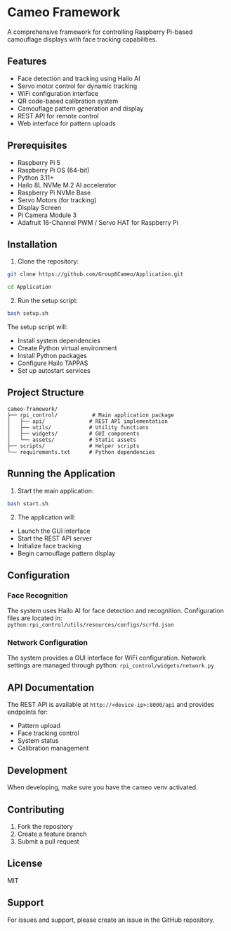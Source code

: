 # Cameo Framework

A comprehensive framework for controlling Raspberry Pi-based camouflage displays with face tracking capabilities.

## Features

- Face detection and tracking using Hailo AI
- Servo motor control for dynamic tracking
- WiFi configuration interface
- QR code-based calibration system
- Camouflage pattern generation and display
- REST API for remote control
- Web interface for pattern uploads

## Prerequisites

- Raspberry Pi 5
- Raspberry Pi OS (64-bit)
- Python 3.11+
- Hailo 8L NVMe M.2 AI accelerator
- Raspberry Pi NVMe Base
- Servo Motors (for tracking)
- Display Screen
- Pi Camera Module 3
- Adafruit 16-Channel PWM / Servo HAT for Raspberry Pi

## Installation

1. Clone the repository:
```bash
git clone https://github.com/Group6Cameo/Application.git
```
```bash
cd Application
```

2. Run the setup script:
```bash
bash setup.sh
```

The setup script will:
- Install system dependencies
- Create Python virtual environment
- Install Python packages
- Configure Hailo TAPPAS
- Set up autostart services

## Project Structure

```
cameo-framework/
├── rpi_control/           # Main application package
│   ├── api/              # REST API implementation
│   ├── utils/            # Utility functions
│   ├── widgets/          # GUI components
│   └── assets/           # Static assets
├── scripts/              # Helper scripts
└── requirements.txt      # Python dependencies
```

## Running the Application

1. Start the main application:
```bash
bash start.sh
```

2. The application will:
- Launch the GUI interface
- Start the REST API server
- Initialize face tracking
- Begin camouflage pattern display

## Configuration

### Face Recognition

The system uses Hailo AI for face detection and recognition. Configuration files are located in: `python:rpi_control/utils/resources/configs/scrfd.json`


### Network Configuration

The system provides a GUI interface for WiFi configuration. Network settings are managed through python: `rpi_control/widgets/network.py`


## API Documentation

The REST API is available at `http://<device-ip>:8000/api` and provides endpoints for:
- Pattern upload
- Face tracking control
- System status
- Calibration management

## Development

When developing, make sure you have the cameo venv activated.


## Contributing

1. Fork the repository
2. Create a feature branch
3. Submit a pull request

## License

MIT

## Support

For issues and support, please create an issue in the GitHub repository.
